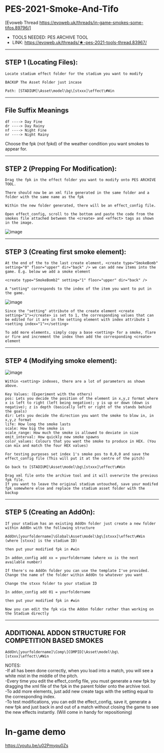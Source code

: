 # PES-2021-Smoke-And-Tifo  
[Evoweb Thread https://evoweb.uk/threads/in-game-smokes-some-tifos.89796/]
- TOOLS NEEDED: PES ARCHIVE TOOL  
- LINK: https://evoweb.uk/threads/★-pes-2021-tools-thread.83967/
-----------------------------------
STEP 1 (Locating Files):
-----------------------------------
```
Locate stadium effect folder for the stadium you want to modify

BACKUP The Asset Folder just incase

Path: [STADIUM]\Asset\model\bg\[stxxx]\effect\#Win
```
------------------------
File Suffix Meanings
------------------------
```
df ----> Day Fine  
dr ----> Day Rainy  
nf ----> Night Fine  
nr ----> Night Rainy  
```
Choose the fpk (not fpkd) of the weather condition you want smokes to appear for.

-----------------------------------
STEP 2 (Prepping For Modification):
-----------------------------------
```
Drag the fpk in the effect folder you want to modify onto PES ARCHIVE TOOL.

There should now be an xml file generated in the same folder and a folder with the same name as the fpk

Within the new folder generated, there will be an effect_config file.

Open effect_config, scroll to the bottom and paste the code from the smokes file attached between the <create> and <effect> tags as shown in the image.
```
![image](https://user-images.githubusercontent.com/77795437/210905736-70d31a31-b825-41d9-bd4c-08468612007c.png)

--------------------------------------
STEP 3 (Creating first smoke element):
--------------------------------------
```
At the end of the to the last create element, <create type="SmokeBomb" setting="0" floor="upper" dir="back" /> we can add new items into the game. E.g. below we add a smoke element

<create type="SmokeBomb2" setting="1" floor="upper" dir="back" />

A "setting" corresponds to the index of the item you want to put in the game.
```
![image](https://user-images.githubusercontent.com/77795437/210905775-f15c1beb-1d92-4e91-b9e7-4cb41f6cc9bf.png)
```
Since the "setting" attribute of the create element <create setting="1"></create> is set to 1, the corresponding values that can be edited for it are in the setting element with index attribute 1 <setting index="1"></setting> 

To add more elements, simply copy a base <setting> for a smoke, flare or fire and increment the index then add the corresponding <create> element
```
-----------------------------------
STEP 4 (Modifying smoke element):
-----------------------------------

![image](https://user-images.githubusercontent.com/77795437/210905815-39a5642a-44a9-4c4f-8f83-049e7d1fda55.png)
```
Within <setting> indexes, there are a lot of parameters as shown above.

Key Values: (Experiment with the others)
pos: Lets you decide the position of the element in x,y,z format where x is left to right (left being negative); y is up or down (down is negative); z is depth (basically left or right of the stands behind the goals)
dir: Lets you decide the direction you want the smoke to blow in, in x,y,z format
life: How long the smoke lasts
scale: How big the smoke is
scale_range: How much the smoke is allowed to deviate in size
emit_interval: How quickly new smoke spawns
color_values: Colours that you want the smoke to produce in HEX. (You can mix and match the four HEX values)

For testing purposes set index 1's smoke pos to 0,0,0 and save the effect_config file (This will put it at the centre of the pitch)

Go back to [STADIUM]\Asset\model\bg\[stxxx]\effect\#Win

Drag xml file onto the archive tool and it will overwrite the previous fpk file.
If you want to leave the original stadium untouched, save your modifed fpk somewhere else and replace the stadium asset folder with the backup
```
-----------------------------------
STEP 5 (Creating an AddOn):
-----------------------------------  

```
If your stadium has an existing AddOn folder just create a new folder within AddOn with the following structure

AddOn\[yourfoldername]\Global\Asset\model\bg\[stxxx]\effect\#Win (where [stxxx] is the stadium ID)

then put your modified fpk in #win

In addon_config add xx = yourfoldername (where xx is the next available number)

If there's no AddOn folder you can use the template I've provided. Change the name of the folder within AddOn to whatever you want

Change the stxxx folder to your stadium ID

In addon_config add 01 = yourfoldername

then put your modified fpk in #win

Now you can edit the fpk via the Addon folder rather than working on the Stadium directly
```
------------------------------------------------------------------------------
ADDITIONAL ADDON STRUCTURE FOR COMPETITION BASED SMOKES
-------------------------------------------------------------------------------  
```
AddOn\[yourfoldername]\Comp\[COMPID]\Asset\model\bg\[stxxx]\effect\\#Win
```

NOTES:  
-If all has been done correctly, when you load into a match, you will see a white mist in the middle of the pitch.  
-Every time you edit the effect_config file, you must generate a new fpk by dragging the xml file of the fpk in the parent folder onto the archive tool.  
-To add more elements, just add new create tags with the setting equal to the corresponding index.  
-To test modifications, you can edit the effect_config, save it, generate a new fpk and just back in and out of a match without closing the game to see the new effects instantly. (Will come in handy for repositioning)  

# In-game demo

https://youtu.be/u02Pmypu0Zs
